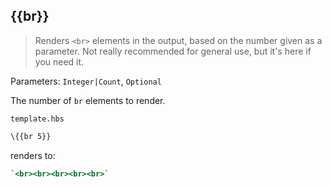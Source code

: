 ## \{{br}}

> Renders `<br>` elements in the output, based on the number given as a parameter. Not really recommended for general use, but it's here if you need it.

Parameters: `Integer|Count`, `Optional`

The number of `br` elements to render.

`template.hbs`

```handlebars
\{{br 5}}
```

renders to:

```handlebars
`<br><br><br><br><br>`
```
